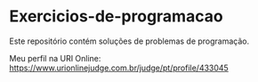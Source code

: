 # Exercicios-de-programacao
Este repositório contém soluções de problemas de programação.

Meu perfil na URI Online: https://www.urionlinejudge.com.br/judge/pt/profile/433045
